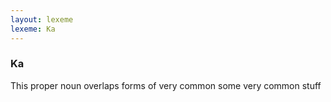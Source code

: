 ```yaml
---
layout: lexeme
lexeme: Ka
---
```


###  Ka 
This proper noun overlaps forms of very common some very common stuff

